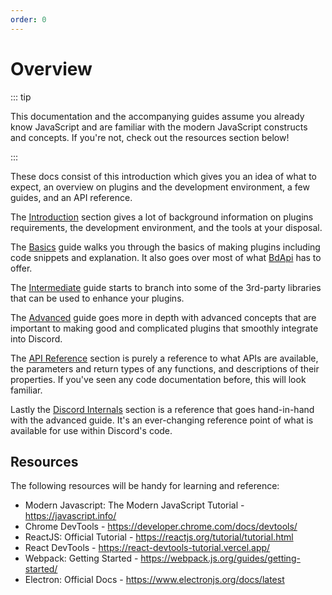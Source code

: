 ```yaml
---
order: 0
---
```


# Overview

::: tip

This documentation and the accompanying guides assume you already know JavaScript and are familiar with the modern JavaScript constructs and concepts. If you're not, check out the resources section below!

:::

These docs consist of this introduction which gives you an idea of what to expect, an overview on plugins and the development environment, a few guides, and an API reference.

The [Introduction](./introduction/quick-start.md) section gives a lot of background information on plugins requirements, the development environment, and the tools at your disposal.

The [Basics](./basics/creating-a-plugin.md) guide walks you through the basics of making plugins including code snippets and explanation. It also goes over most of what [BdApi](/api/bdapi) has to offer.

The [Intermediate](./intermediate/bundling.md) guide starts to branch into some of the 3rd-party libraries that can be used to enhance your plugins.

The [Advanced](./advanced/patching.md) guide goes more in depth with advanced concepts that are important to making good and complicated plugins that smoothly integrate into Discord.

The [API Reference](/api/index.md) section is purely a reference to what APIs are available, the parameters and return types of any functions, and descriptions of their properties. If you've seen any code documentation before, this will look familiar.

Lastly the [Discord Internals](/discord/index.md) section is a reference that goes hand-in-hand with the advanced guide. It's an ever-changing reference point of what is available for use within Discord's code.

## Resources

The following resources will be handy for learning and reference:

- Modern Javascript: The Modern JavaScript Tutorial - https://javascript.info/
- Chrome DevTools - https://developer.chrome.com/docs/devtools/
- ReactJS: Official Tutorial - https://reactjs.org/tutorial/tutorial.html
- React DevTools - https://react-devtools-tutorial.vercel.app/
- Webpack: Getting Started - https://webpack.js.org/guides/getting-started/
- Electron: Official Docs - https://www.electronjs.org/docs/latest